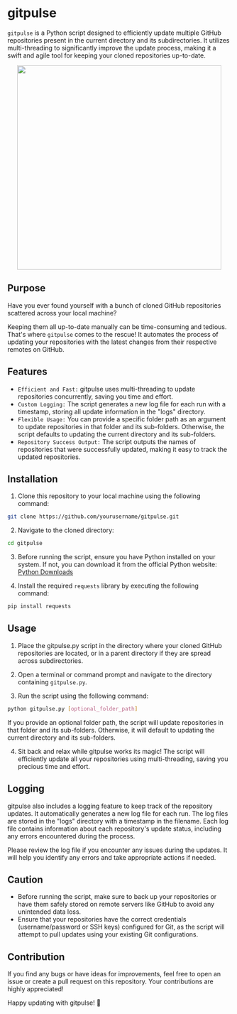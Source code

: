 # gitpulse

`gitpulse` is a Python script designed to efficiently update multiple GitHub repositories present in the current directory and its subdirectories. It utilizes multi-threading to significantly improve the update process, making it a swift and agile tool for keeping your cloned repositories up-to-date.

<p align="center">
  <img width="460" height="460" src="https://github.com/prodrom3/gitpulse/assets/7604466/91c585dc-ef92-48f1-8461-60b4fcbcfb6d">
</p>

## Purpose
Have you ever found yourself with a bunch of cloned GitHub repositories scattered across your local machine? 

Keeping them all up-to-date manually can be time-consuming and tedious. That's where `gitpulse` comes to the rescue! It automates the process of updating your repositories with the latest changes from their respective remotes on GitHub.

## Features
- `Efficient and Fast:` gitpulse uses multi-threading to update repositories concurrently, saving you time and effort.
- `Custom Logging:` The script generates a new log file for each run with a timestamp, storing all update information in the "logs" directory.
- `Flexible Usage:` You can provide a specific folder path as an argument to update repositories in that folder and its sub-folders. Otherwise, the script defaults to updating the current directory and its sub-folders.
- `Repository Success Output:` The script outputs the names of repositories that were successfully updated, making it easy to track the updated repositories.

## Installation


1. Clone this repository to your local machine using the following command:

```bash
git clone https://github.com/yourusername/gitpulse.git
```
2. Navigate to the cloned directory:

```bash
cd gitpulse
```

3. Before running the script, ensure you have Python installed on your system. If not, you can download it from the official Python website: [Python Downloads](https://www.python.org/downloads/)

4. Install the required `requests` library by executing the following command:

```bash
pip install requests
```

## Usage

1. Place the gitpulse.py script in the directory where your cloned GitHub repositories are located, or in a parent directory if they are spread across subdirectories.

2. Open a terminal or command prompt and navigate to the directory containing `gitpulse.py`.

3. Run the script using the following command:

```bash
python gitpulse.py [optional_folder_path]
```

If you provide an optional folder path, the script will update repositories in that folder and its sub-folders. Otherwise, it will default to updating the current directory and its sub-folders.

4. Sit back and relax while gitpulse works its magic! The script will efficiently update all your repositories using multi-threading, saving you precious time and effort.



## Logging
gitpulse also includes a logging feature to keep track of the repository updates. It automatically generates a new log file for each run. The log files are stored in the "logs" directory with a timestamp in the filename. Each log file contains information about each repository's update status, including any errors encountered during the process.

Please review the log file if you encounter any issues during the updates. It will help you identify any errors and take appropriate actions if needed.

## Caution

- Before running the script, make sure to back up your repositories or have them safely stored on remote servers like GitHub to avoid any unintended data loss.
- Ensure that your repositories have the correct credentials (username/password or SSH keys) configured for Git, as the script will attempt to pull updates using your existing Git configurations.

## Contribution
If you find any bugs or have ideas for improvements, feel free to open an issue or create a pull request on this repository. Your contributions are highly appreciated!

Happy updating with gitpulse! 🚀
